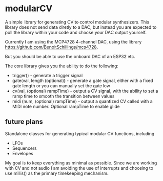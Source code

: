 # modularCV

A simple library for generating CV to control modular synthesizers. This library does not send data diretly to a DAC, but instead you are expected to poll the library within your code and choose your DAC output yourself. 

Currently I am using the MCP4728 4-channel DAC, using the library https://github.com/BenoitSchillings/mcp4728.

But you should be able to use the onboard DAC of an ESP32 etc. 

The core library gives you the ability to do the following:
* trigger() - generate a trigger signal
* gate(val, length (optional)) - generate a gate signal, either with a fixed gate length or you can manually set the gate low
* cv(val, (optional) rampTime) - output a CV signal, with the ability to set a ramp time to smooth the transition between values
* midi (num, (optional) rampTime) - output a quantized CV called with a MIDI note number. Optional rampTime to enable glide

## future plans

Standalone classes for generating typical modular CV functions, including
* LFOs
* Sequencers
* Envelopes

My goal is to keep everything as minimal as possible. Since we are working with CV and not audio I am avoiding the use of interrupts and choosing to use millis() as the primary timekeeping mechanism.
